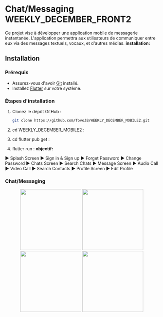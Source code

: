 # Chat/Messaging WEEKLY_DECEMBER_FRONT2

Ce projet vise à développer une application mobile de messagerie instantanée.
L'application permettra aux utilisateurs de communiquer entre eux via des messages textuels,
 vocaux, et d'autres médias.
**installation:**

## Installation

### Prérequis

- Assurez-vous d'avoir [Git](https://git-scm.com/) installé.
- Installez [Flutter](https://flutter.dev/docs/get-started/install) sur votre système.

### Étapes d'installation

1. Clonez le dépôt GitHub :

   ```sh
   git clone https://github.com/TovoJB/WEEKLY_DECEMBER_MOBILE2.git
2. cd WEEKLY_DECEMBER_MOBILE2 :
3. cd flutter pub get :
3. flutter run :
**objectif:**

► Splash Screen
► Sign in & Sign up
► Forget Password
► Change Password
► Chats Screen
► Search Chats
► Message Screen
► Audio Call
► Video Call
► Search Contacts
► Profile Screen
► Edit Profile

### Chat/Messaging

<div align="center">
  <img src="/screen1.jpg" width="200" />
  <img src="/screen2.jpg" width="200" />
  <img src="/screen3.jpg" width="200" />
  <img src="/screen4.jpg" width="200" />
</div>
